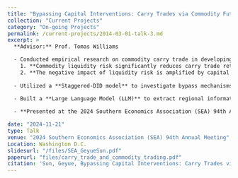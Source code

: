 ```yaml
---
title: "Bypassing Capital Interventions: Carry Trades via Commodity Futures Market"
collection: "Current Projects"
category: "On-going Projects"
permalink: /current-projects/2014-03-01-talk-3.md
excerpt: >
  **Advisor:** Prof. Tomas Williams

  - Conducted empirical research on commodity carry trade in developing countries, testing two key hypotheses:  
    1. **Commodity liquidity risk significantly reduces carry trade returns** (estimated impact: -0.226).  
    2. **The negative impact of liquidity risk is amplified by capital controls**.
    
  - Utilized a **Staggered-DID model** to investigate bypass mechanisms in response to diverse capital control policies. The analysis was based on **daily capital intervention data (4,000 events)** from the Global Trade Alert (GTA) dataset.
  
  - Built a **Large Language Model (LLM)** to extract regional information from **25,035 commodity contracts** in the Refinitiv dataset. Merged this with Bloomberg’s daily carry trade returns to assess the influence of liquidity risk on carry trade returns and develop a quantitative model for the **commodity-carry trade market equilibrium**.  

  - **Presented at the 2024 Southern Economics Association (SEA) 94th Annual Meeting** on November 2024.

date: "2024-11-21"
type: Talk
venue: "2024 Southern Economics Association (SEA) 94th Annual Meeting"
Location: Washington D.C.
slidesurl: "/files/SEA_GeyueSun.pdf"
paperurl: "files/carry_trade_and_commodity_trading.pdf"
citation: 'Sun, Geyue, Bypassing Capital Interventions: Carry Trades via Commodity Futures Market (December 30, 2024).'
---
```


